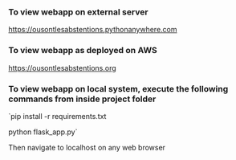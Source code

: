 ### To view webapp on external server

https://ousontlesabstentions.pythonanywhere.com


### To view webapp as deployed on AWS

https://ousontlesabstentions.org

### To view webapp on local system, execute the following commands from inside project folder  
`pip install -r requirements.txt  

python flask_app.py`

Then navigate to localhost on any web browser
